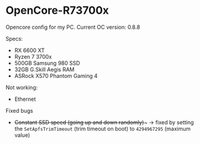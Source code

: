 # OpenCore-R73700x

Opencore config for my PC.
Current OC version: 0.8.8

Specs:
- RX 6600 XT
- Ryzen 7 3700x
- 500GB Samsung 980 SSD
- 32GB G.Skill Aegis RAM
- ASRock X570 Phantom Gaming 4


Not working:
- Ethernet

Fixed bugs
- ~~Constant SSD speed (going up and down randomly)~~~
    -> fixed by setting the `SetApfsTrimTimeout` (trim timeout on boot) to `4294967295` (maximum value)